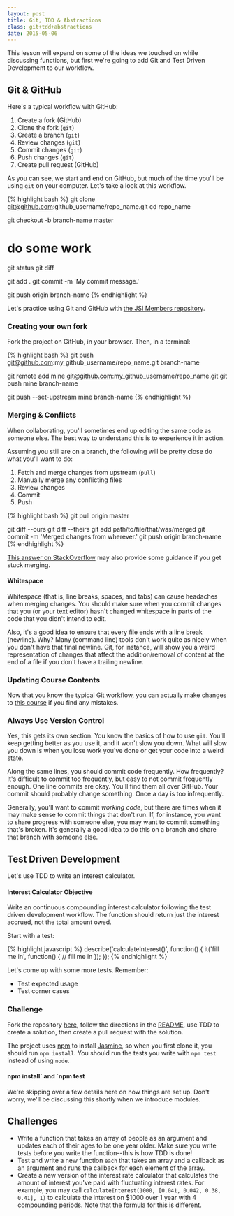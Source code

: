 ```yaml
---
layout: post
title: Git, TDD & Abstractions
class: git+tdd+abstractions
date: 2015-05-06
---
```


This lesson will expand on some of the ideas we touched on while discussing functions, but first we're going to add Git and Test Driven Development to our workflow.

## Git & GitHub

Here's a typical workflow with GitHub:

1. Create a fork (GitHub)
1. Clone the fork (`git`)
1. Create a branch (`git`)
1. Review changes (`git`)
1. Commit changes (`git`)
1. Push changes (`git`)
1. Create pull request (GitHub)

As you can see, we start and end on GitHub, but much of the time you'll be using `git` on your computer. Let's take a look at this workflow.

{% highlight bash %}
git clone git@github.com:github_username/repo_name.git
cd repo_name

git checkout -b branch-name master

# do some work

git status
git diff

git add .
git commit -m 'My commit message.'

git push origin branch-name
{% endhighlight %}

Let's practice using Git and GitHub with [the JSI Members repository][github-jsi-members].

### Creating your own fork

Fork the project on GitHub, in your browser. Then, in a terminal:

{% highlight bash %}
git push git@github.com:my_github_username/repo_name.git branch-name

git remote add mine git@github.com:my_github_username/repo_name.git
git push mine branch-name

git push --set-upstream mine branch-name
{% endhighlight %}


### Merging & Conflicts

When collaborating, you'll sometimes end up editing the same code as someone else. The best way to understand this is to experience it in action.

Assuming you still are on a branch, the following will be pretty close do what you'll want to do:

1. Fetch and merge changes from upstream (`pull`)
1. Manually merge any conflicting files
1. Review changes
1. Commit
1. Push

{% highlight bash %}
git pull origin master

git diff --ours
git diff --theirs
git add path/to/file/that/was/merged
git commit -m 'Merged changes from wherever.'
git push origin branch-name
{% endhighlight %}

[This answer on StackOverflow][so-git-merge] may also provide some guidance if you get stuck merging.

<aside>
<h4>Whitespace</h4>

Whitespace (that is, line breaks, spaces, and tabs) can cause headaches when merging changes. You should make sure when you commit changes that you (or your text editor) hasn't changed whitespace in parts of the code that you didn't intend to edit.

Also, it's a good idea to ensure that every file ends with a line break (newline). Why? Many (command line) tools don't work quite as nicely when you don't have that final newline. Git, for instance, will show you a weird representation of changes that affect the addition/removal of content at the end of a file if you don't have a trailing newline.
</aside>

### Updating Course Contents

Now that you know the typical Git workflow, you can actually make changes to [this course][github-jsi] if you find any mistakes.

### Always Use Version Control

Yes, this gets its own section. You know the basics of how to use `git`. You'll keep getting better as you use it, and it won't slow you down. What will slow you down is when you lose work you've done or get your code into a weird state.

Along the same lines, you should commit code frequently. How frequently? It's difficult to commit too frequently, but easy to not commit frequently enough. One line commits are okay. You'll find them all over GitHub. Your commit should probably change something. Once a day is too infrequently.

Generally, you'll want to commit _working code_, but there are times when it may make sense to commit things that don't run. If, for instance, you want to share progress with someone else, you may want to commit something that's broken. It's generally a good idea to do this on a branch and share that branch with someone else.

## Test Driven Development

Let's use TDD to write an interest calculator.

<aside class="objective">
<h4>Interest Calculator Objective</h4>
Write an continuous compounding interest calculator following the test driven development workflow. The function should return just the interest accrued, not the total amount owed.
</aside>

Start with a test:

{% highlight javascript %}
describe('calculateInterest()', function() {
  it('fill me in', function() {
    // fill me in
  });
});
{% endhighlight %}

Let's come up with some more tests. Remember:

 - Test expected usage
 - Test corner cases


### Challenge

Fork the repository [here][github-jsi-gravity], follow the directions in the [README][github-jsi-gravity-readme], use TDD to create a solution, then create a pull request with the solution.

The project uses [npm][npm] to install [Jasmine][jasmine], so when you first clone it, you should run `npm install`. You should run the tests you write with `npm test` instead of using `node`.

<aside>
<h4>npm install` and `npm test</h4>

We're skipping over a few details here on how things are set up. Don't worry, we'll be discussing this shortly when we introduce modules.
</aside>

## Challenges

- Write a function that takes an array of people as an argument and updates each of their ages to be one year older. Make sure you write tests before you write the function--this is how TDD is done!
- Test and write a new function `each` that takes an array and a callback as an argument and runs the callback for each element of the array.
- Create a new version of the interest rate calculator that calculates the amount of interest you've paid with fluctuating interest rates. For example, you may call `calculateInterest(1000, [0.041, 0.042, 0.38, 0.41], 1)` to calculate the interest on $1000 over 1 year with 4 compounding periods. Note that the formula for this is different.

[so-git-merge]: http://stackoverflow.com/a/3407920/98069
[github-jsi]: https://github.com/portlandcodeschool/jsi
[github-jsi-members]: https://github.com/portlandcodeschool/jsi-members
[github-jsi-gravity]: https://github.com/portlandcodeschool/jsi-gravity
[github-jsi-gravity-readme]: https://github.com/portlandcodeschool/jsi-gravity/blob/master/README.md
[npm]: https://www.npmjs.org
[jasmine]: https://jasmine.github.io/2.1/introduction.html
